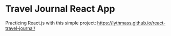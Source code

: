 # Travel Journal React App

Practicing React.js with this simple project: https://lythmass.github.io/react-travel-journal/

